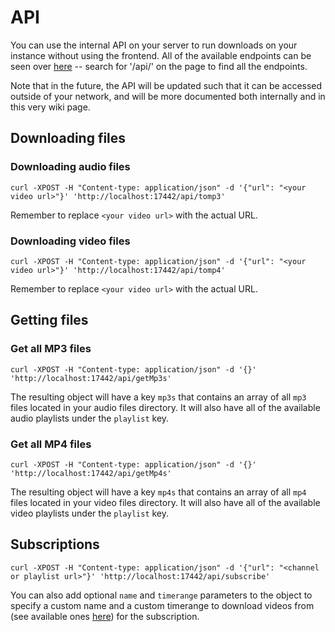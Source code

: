 # API

You can use the internal API on your server to run downloads on your instance without using the frontend. All of the available endpoints can be seen over [here](https://github.com/Tzahi12345/YoutubeDL-Material/blob/master/backend/app.js) -- search for '/api/' on the page to find all the endpoints. 

Note that in the future, the API will be updated such that it can be accessed outside of your network, and will be more documented both internally and in this very wiki page.

## Downloading files

### Downloading audio files 
`curl -XPOST -H "Content-type: application/json" -d '{"url": "<your video url>"}' 'http://localhost:17442/api/tomp3'`

Remember to replace `<your video url>` with the actual URL. 

### Downloading video files
`curl -XPOST -H "Content-type: application/json" -d '{"url": "<your video url>"}' 'http://localhost:17442/api/tomp4'`

Remember to replace `<your video url>` with the actual URL. 

## Getting files

### Get all MP3 files
`curl -XPOST -H "Content-type: application/json" -d '{}' 'http://localhost:17442/api/getMp3s'`

The resulting object will have a key `mp3s` that contains an array of all `mp3` files located in your audio files directory. It will also have all of the available audio playlists under the `playlist` key.

### Get all MP4 files
`curl -XPOST -H "Content-type: application/json" -d '{}' 'http://localhost:17442/api/getMp4s'`

The resulting object will have a key `mp4s` that contains an array of all `mp4` files located in your video files directory. It will also have all of the available video playlists under the `playlist` key.

## Subscriptions

`curl -XPOST -H "Content-type: application/json" -d '{"url": "<channel or playlist url>"}' 'http://localhost:17442/api/subscribe'`

You can also add optional `name` and `timerange` parameters to the object to specify a custom name and a custom timerange to download videos from (see available ones [here](https://github.com/ytdl-org/youtube-dl/blob/master/README.md#video-selection-1)) for the subscription.